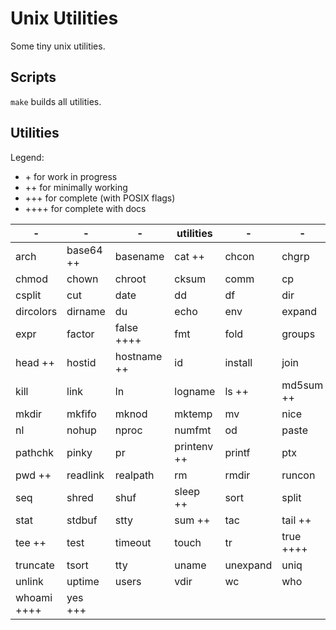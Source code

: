# Unix Utilities

Some tiny unix utilities.

## Scripts

`make` builds all utilities. 

## Utilities

Legend:

- \+ for work in progress
- \+\+ for minimally working
- \+\+\+ for complete (with POSIX flags)
- \+\+\+\+ for complete with docs

| -               | -           | -              | utilities     | -        | -             |
| --------------- | ----------- | -------------- | ------------- | -------- | ------------- |
| arch            | base64 \+\+ | basename       | cat \+\+      | chcon    | chgrp         |
| chmod           | chown       | chroot         | cksum         | comm     | cp            |
| csplit          | cut         | date           | dd            | df       | dir           |
| dircolors       | dirname     | du             | echo          | env      | expand        |
| expr            | factor      | false \+\+\+\+ | fmt           | fold     | groups        |
| head \+\+       | hostid      | hostname \+\+  | id            | install  | join          |
| kill            | link        | ln             | logname       | ls \+\+  | md5sum \+\+   |
| mkdir           | mkfifo      | mknod          | mktemp        | mv       | nice          |
| nl              | nohup       | nproc          | numfmt        | od       | paste         |
| pathchk         | pinky       | pr             | printenv \+\+ | printf   | ptx           |
| pwd \+\+        | readlink    | realpath       | rm            | rmdir    | runcon        |
| seq             | shred       | shuf           | sleep \+\+    | sort     | split         |
| stat            | stdbuf      | stty           | sum \+\+      | tac      | tail \+\+     |
| tee \+\+        | test        | timeout        | touch         | tr       | true \+\+\+\+ |
| truncate        | tsort       | tty            | uname         | unexpand | uniq          |
| unlink          | uptime      | users          | vdir          | wc       | who           |
| whoami \+\+\+\+ | yes \+\+\+  |                |               |          |               |
